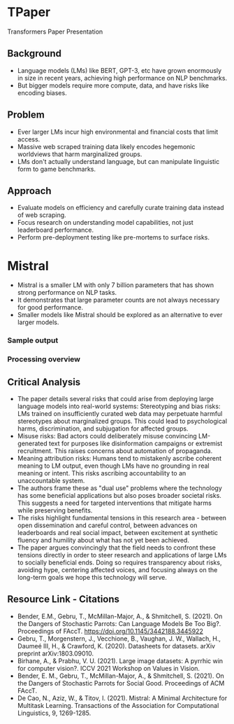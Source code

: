 # TPaper
Transformers Paper Presentation

## Background
* Language models (LMs) like BERT, GPT-3, etc have grown enormously in size in recent years, achieving high performance on NLP benchmarks.
* But bigger models require more compute, data, and have risks like encoding biases.

## Problem
* Ever larger LMs incur high environmental and financial costs that limit access.
* Massive web scraped training data likely encodes hegemonic worldviews that harm marginalized groups.
* LMs don't actually understand language, but can manipulate linguistic form to game benchmarks.
  
## Approach
* Evaluate models on efficiency and carefully curate training data instead of web scraping.
* Focus research on understanding model capabilities, not just leaderboard performance.
* Perform pre-deployment testing like pre-mortems to surface risks.

# Mistral
* Mistral is a smaller LM with only 7 billion parameters that has shown strong performance on NLP tasks.
* It demonstrates that large parameter counts are not always necessary for good performance.
* Smaller models like Mistral should be explored as an alternative to ever larger models.
  
### Sample output

### Processing overview

## Critical Analysis
* The paper details several risks that could arise from deploying large language models into real-world systems:
Stereotyping and bias risks: LMs trained on insufficiently curated web data may perpetuate harmful stereotypes about marginalized groups. This could lead to psychological harms, discrimination, and subjugation for affected groups.
* Misuse risks: Bad actors could deliberately misuse convincing LM-generated text for purposes like disinformation campaigns or extremist recruitment. This raises concerns about automation of propaganda.
* Meaning attribution risks: Humans tend to mistakenly ascribe coherent meaning to LM output, even though LMs have no grounding in real meaning or intent. This risks ascribing accountability to an unaccountable system.
* The authors frame these as "dual use" problems where the technology has some beneficial applications but also poses broader societal risks. This suggests a need for targeted interventions that mitigate harms while preserving benefits.
* The risks highlight fundamental tensions in this research area - between open dissemination and careful control, between advances on leaderboards and real social impact, between excitement at synthetic fluency and humility about what has not yet been achieved.
* The paper argues convincingly that the field needs to confront these tensions directly in order to steer research and applications of large LMs to socially beneficial ends. Doing so requires transparency about risks, avoiding hype, centering affected voices, and focusing always on the long-term goals we hope this technology will serve.
  
## Resource Link - Citations
* Bender, E.M., Gebru, T., McMillan-Major, A., & Shmitchell, S. (2021). On the Dangers of Stochastic Parrots: Can Language Models Be Too Big?. Proceedings of FAccT. https://doi.org/10.1145/3442188.3445922
* Gebru, T., Morgenstern, J., Vecchione, B., Vaughan, J. W., Wallach, H., Daumeé III, H., & Crawford, K. (2020). Datasheets for datasets. arXiv preprint arXiv:1803.09010.
* Birhane, A., & Prabhu, V. U. (2021). Large image datasets: A pyrrhic win for computer vision?. ICCV 2021 Workshop on Values in Vision.
* Bender, E. M., Gebru, T., McMillan-Major, A., & Shmitchell, S. (2021). On the Dangers of Stochastic Parrots for Social Good. Proceedings of ACM FAccT.
* De Cao, N., Aziz, W., & Titov, I. (2021). Mistral: A Minimal Architecture for Multitask Learning. Transactions of the Association for Computational Linguistics, 9, 1269-1285.
